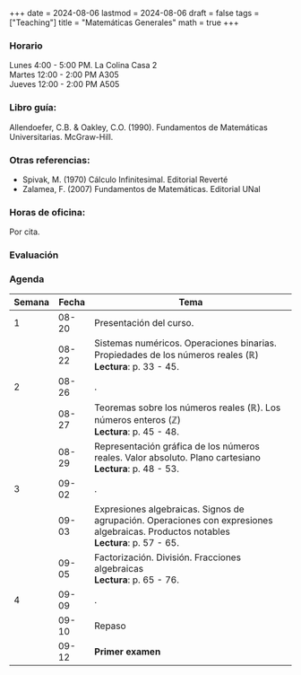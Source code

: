 +++
date      = 2024-08-06
lastmod   = 2024-08-06
draft     = false
tags      = ["Teaching"]
title     = "Matemáticas Generales"
math      = true
+++

### Horario

Lunes 4:00 - 5:00 PM. La Colina Casa 2  <br>
Martes 12:00 - 2:00 PM A305 <br>
Jueves 12:00 - 2:00 PM A505 

### Libro guía:

Allendoefer, C.B. & Oakley, C.O. (1990). Fundamentos de Matemáticas Universitarias. McGraw-Hill.

### Otras referencias:

* Spivak, M. (1970) Cálculo Infinitesimal. Editorial Reverté
* Zalamea, F. (2007) Fundamentos de Matemáticas. Editorial UNal

### Horas de oficina: 

Por cita.

### Evaluación

### Agenda

Semana | Fecha | Tema
---| --- | ----
1  | 08-20 | Presentación del curso.
&nbsp; | 08-22 | Sistemas numéricos. Operaciones binarias. Propiedades de los números reales ($\mathbb{R}$) <br> **Lectura**: p. 33 - 45.
2  | 08-26 | .
&nbsp; | 08-27 | Teoremas sobre los números reales ($\mathbb{R}$). Los números enteros ($\mathbb{Z}$) <br> **Lectura**: p. 45 - 48.
&nbsp; | 08-29 | Representación gráfica de los números reales. Valor absoluto. Plano cartesiano <br> **Lectura**: p. 48 - 53.
3  | 09-02 | .
&nbsp; | 09-03 | Expresiones algebraicas. Signos de agrupación. Operaciones con expresiones algebraicas. Productos notables<br> **Lectura**: p. 57 - 65.
&nbsp; | 09-05 | Factorización. División. Fracciones algebraicas <br> **Lectura**: p. 65 - 76.
4  | 09-09 | .
&nbsp; | 09-10 | Repaso
&nbsp; | 09-12 | **Primer examen**

